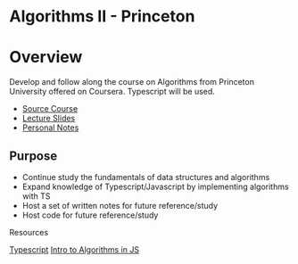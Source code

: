 # Algorithms II - Princeton

# Overview

Develop and follow along the course on Algorithms from Princeton University offered on Coursera. Typescript will be used.

- [Source Course](https://www.coursera.org/learn/algorithms-part2)
- [Lecture Slides](https://drive.google.com/open?id=1ol2HCnpoE-WSvrpX-xCgWbPRrFWQANeB)
- [Personal Notes]()

## Purpose

- Continue study the fundamentals of data structures and algorithms
- Expand knowledge of Typescript/Javascript by implementing algorithms with TS
- Host a set of written notes for future reference/study
- Host code for future reference/study

Resources

[Typescript](https://www.typescriptlang.org/)
[Intro to Algorithms in JS](https://github.com/mtanzim/jsAlgorithms)